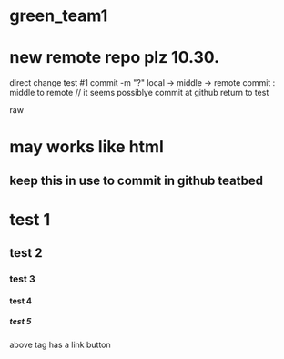 # green_team1
# new remote repo plz 10.30.
direct change test #1
  commit -m "?"
  local -> middle -> remote
  commit : middle to remote
  // it seems possiblye commit at github
  return to test

  raw
  # may works like html <h>

  ## keep this in use to commit in github teatbed

  # test 1
  ## test 2
  ### test 3
  #### test 4
  ##### test 5

  above tag has a link button
